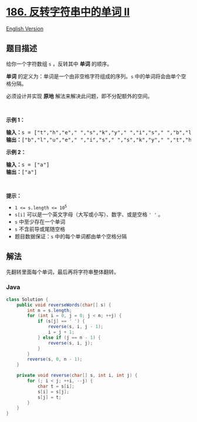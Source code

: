 # [186. 反转字符串中的单词 II](https://leetcode.cn/problems/reverse-words-in-a-string-ii)

[English Version](/solution/0100-0199/0186.Reverse%20Words%20in%20a%20String%20II/README_EN.md)

## 题目描述

<!-- 这里写题目描述 -->

<p>给你一个字符数组 <code>s</code> ，反转其中 <strong>单词</strong> 的顺序。</p>

<p><strong>单词</strong> 的定义为：单词是一个由非空格字符组成的序列。<code>s</code> 中的单词将会由单个空格分隔。</p>

<div class="original__bRMd">
<div>
<p>必须设计并实现 <strong>原地</strong> 解法来解决此问题，即不分配额外的空间。</p>

<p>&nbsp;</p>

<p><strong>示例 1：</strong></p>

<pre>
<strong>输入：</strong>s = ["t","h","e"," ","s","k","y"," ","i","s"," ","b","l","u","e"]
<strong>输出：</strong>["b","l","u","e"," ","i","s"," ","s","k","y"," ","t","h","e"]
</pre>

<p><strong>示例 2：</strong></p>

<pre>
<strong>输入：</strong>s = ["a"]
<strong>输出：</strong>["a"]
</pre>

<p>&nbsp;</p>

<p><strong>提示：</strong></p>

<ul>
	<li><code>1 &lt;= s.length &lt;= 10<sup>5</sup></code></li>
	<li><code>s[i]</code> 可以是一个英文字母（大写或小写）、数字、或是空格 <code>' '</code> 。</li>
	<li><code>s</code> 中至少存在一个单词</li>
	<li><code>s</code> 不含前导或尾随空格</li>
	<li>题目数据保证：<code>s</code> 中的每个单词都由单个空格分隔</li>
</ul>
</div>
</div>

## 解法

先翻转里面每个单词，最后再将字符串整体翻转。

### **Java**

```java
class Solution {
    public void reverseWords(char[] s) {
        int n = s.length;
        for (int i = 0, j = 0; j < n; ++j) {
            if (s[j] == ' ') {
                reverse(s, i, j - 1);
                i = j + 1;
            } else if (j == n - 1) {
                reverse(s, i, j);
            }
        }
        reverse(s, 0, n - 1);
    }

    private void reverse(char[] s, int i, int j) {
        for (; i < j; ++i, --j) {
            char t = s[i];
            s[i] = s[j];
            s[j] = t;
        }
    }
}
```
